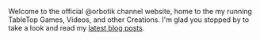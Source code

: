 
Welcome to the official @orbotik channel website, home to the my running TableTop Games, Videos, and other Creations. I'm glad you stopped by to take a look and read my [latest blog posts](/articles).

<!-- [FactoryKit](/factorykit) - an original and open-sourced 3D-printing
platform for building *fun*, real-world, **factory automation anywhere**! -->